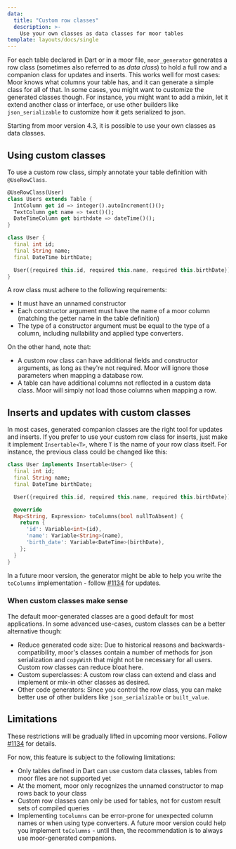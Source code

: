 ```yaml
---
data:
  title: "Custom row classes"
  description: >-
    Use your own classes as data classes for moor tables
template: layouts/docs/single
---
```


For each table declared in Dart or in a moor file, `moor_generator` generates a row class (sometimes also referred to as _data class_)
to hold a full row and a companion class for updates and inserts.
This works well for most cases: Moor knows  what columns your table has, and it can generate a simple class for all of that.
In some cases, you might want to customize the generated classes though.
For instance, you might want to add a mixin, let it extend another class or interface, or use other builders like
`json_serializable` to customize how it gets serialized to json.

Starting from moor version 4.3, it is possible to use your own classes as data classes.

## Using custom classes

To use a custom row class, simply annotate your table definition with `@UseRowClass`.

```dart
@UseRowClass(User)
class Users extends Table {
  IntColumn get id => integer().autoIncrement()();
  TextColumn get name => text()();
  DateTimeColumn get birthdate => dateTime()();
}

class User {
  final int id;
  final String name;
  final DateTime birthDate;

  User({required this.id, required this.name, required this.birthDate});
}
```

A row class must adhere to the following requirements:

- It must have an unnamed constructor
- Each constructor argument must have the name of a moor column
  (matching the getter name in the table definition)
- The type of a constructor argument must be equal to the type of a column,
  including nullability and applied type converters.

On the other hand, note that:

- A custom row class can have additional fields and constructor arguments, as
  long as they're not required. Moor will ignore those parameters when mapping
  a database row.
- A table can have additional columns not reflected in a custom data class.
  Moor will simply not load those columns when mapping a row.

## Inserts and updates with custom classes

In most cases, generated companion classes are the right tool for updates and inserts.
If you prefer to use your custom row class for inserts, just make it implement `Insertable<T>`, where
`T` is the name of your row class itself.
For instance, the previous class could be changed like this:

```dart
class User implements Insertable<User> {
  final int id;
  final String name;
  final DateTime birthDate;

  User({required this.id, required this.name, required this.birthDate});

  @override
  Map<String, Expression> toColumns(bool nullToAbsent) {
    return {
      'id': Variable<int>(id),
      'name': Variable<String>(name),
      'birth_date': Variable<DateTime>(birthDate),
    };
  }
}
```

In a future moor version, the generator might be able to help you write the `toColumns` implementation -
follow [#1134](https://github.com/simolus3/moor/issues/1134) for updates.

### When custom classes make sense

The default moor-generated classes are a good default for most applications.
In some advanced use-cases, custom classes can be a better alternative though:

- Reduce generated code size: Due to historical reasons and backwards-compatibility, moor's classes
  contain a number of methods for json serialization and `copyWith` that might not be necessary
  for all users.
  Custom row classes can reduce bloat here.
- Custom superclasses: A custom row class can extend and class and implement or mix-in other classes
  as desired.
- Other code generators: Since you control the row class, you can make better use of other builders like
  `json_serializable` or `built_value`.

## Limitations

These restrictions will be gradually lifted in upcoming moor versions. Follow [#1134](https://github.com/simolus3/moor/issues/1134) for details.

For now, this feature is subject to the following limitations:

- Only tables defined in Dart can use custom data classes, tables from moor files are not supported yet
- At the moment, moor only recognizes the unnamed constructor to map rows back to your class
- Custom row classes can only be used for tables, not for custom result sets of compiled queries
- Implementing `toColumns` can be error-prone for unexpected column names or when using type converters.
  A future moor version could help you implement `toColumns` - until then, the recommendation is to always
  use moor-generated companions.
